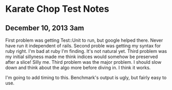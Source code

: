 Karate Chop Test Notes
======================

December 10, 2013 3am
---------------------
First problem was getting Test::Unit to run, but google helped there. Never have run it independent of rails.
Second proble was getting my syntax for ruby right. I'm bad at ruby I'm finding. It's not natural yet.
Third problem was my initial sillyness made me think indices would somehow be preserved after a slice! Silly me.
Third problem was the major problem. I should slow down and think about the algo more before diving in. I think it works.

I'm going to add timing to this.
Benchmark's output is ugly, but fairly easy to use.

